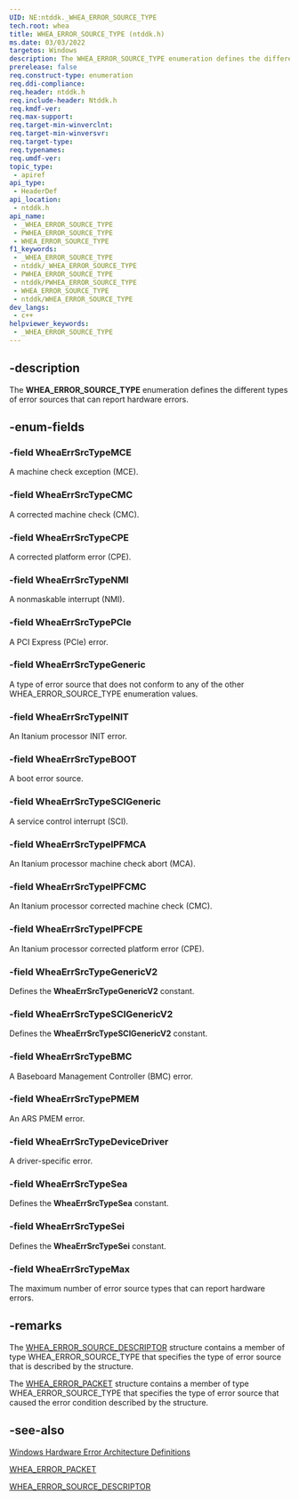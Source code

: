 ```yaml
---
UID: NE:ntddk._WHEA_ERROR_SOURCE_TYPE
tech.root: whea
title: WHEA_ERROR_SOURCE_TYPE (ntddk.h)
ms.date: 03/03/2022
targetos: Windows
description: The WHEA_ERROR_SOURCE_TYPE enumeration defines the different types of error sources that can report hardware errors.
prerelease: false
req.construct-type: enumeration
req.ddi-compliance: 
req.header: ntddk.h
req.include-header: Ntddk.h
req.kmdf-ver: 
req.max-support: 
req.target-min-winverclnt:
req.target-min-winversvr: 
req.target-type: 
req.typenames: 
req.umdf-ver: 
topic_type:
 - apiref
api_type:
 - HeaderDef
api_location:
 - ntddk.h
api_name:
 - _WHEA_ERROR_SOURCE_TYPE
 - PWHEA_ERROR_SOURCE_TYPE
 - WHEA_ERROR_SOURCE_TYPE
f1_keywords:
 - _WHEA_ERROR_SOURCE_TYPE
 - ntddk/_WHEA_ERROR_SOURCE_TYPE
 - PWHEA_ERROR_SOURCE_TYPE
 - ntddk/PWHEA_ERROR_SOURCE_TYPE
 - WHEA_ERROR_SOURCE_TYPE
 - ntddk/WHEA_ERROR_SOURCE_TYPE
dev_langs:
 - c++
helpviewer_keywords:
 - _WHEA_ERROR_SOURCE_TYPE
---
```


## -description

The **WHEA_ERROR_SOURCE_TYPE** enumeration defines the different types of error sources that can report hardware errors.

## -enum-fields

### -field WheaErrSrcTypeMCE

A machine check exception (MCE).

### -field WheaErrSrcTypeCMC

A corrected machine check (CMC).

### -field WheaErrSrcTypeCPE

A corrected platform error (CPE).

### -field WheaErrSrcTypeNMI

A nonmaskable interrupt (NMI).

### -field WheaErrSrcTypePCIe

A PCI Express (PCIe) error.

### -field WheaErrSrcTypeGeneric

A type of error source that does not conform to any of the other WHEA_ERROR_SOURCE_TYPE enumeration values.

### -field WheaErrSrcTypeINIT

An Itanium processor INIT error.

### -field WheaErrSrcTypeBOOT

A boot error source.

### -field WheaErrSrcTypeSCIGeneric

A service control interrupt (SCI).

### -field WheaErrSrcTypeIPFMCA

An Itanium processor machine check abort (MCA).

### -field WheaErrSrcTypeIPFCMC

An Itanium processor corrected machine check (CMC).

### -field WheaErrSrcTypeIPFCPE

An Itanium processor corrected platform error (CPE).

### -field WheaErrSrcTypeGenericV2

Defines the **WheaErrSrcTypeGenericV2** constant.

### -field WheaErrSrcTypeSCIGenericV2

Defines the **WheaErrSrcTypeSCIGenericV2** constant.

### -field WheaErrSrcTypeBMC

A Baseboard Management Controller (BMC) error.

### -field WheaErrSrcTypePMEM

An ARS PMEM error.

### -field WheaErrSrcTypeDeviceDriver

A driver-specific error.

### -field WheaErrSrcTypeSea

Defines the **WheaErrSrcTypeSea** constant.

### -field WheaErrSrcTypeSei

Defines the **WheaErrSrcTypeSei** constant.

### -field WheaErrSrcTypeMax

The maximum number of error source types that can report hardware errors.

## -remarks

The [WHEA_ERROR_SOURCE_DESCRIPTOR](./ns-ntddk-_whea_error_source_descriptor.md) structure contains a member of type WHEA_ERROR_SOURCE_TYPE that specifies the type of error source that is described by the structure.

The [WHEA_ERROR_PACKET](/previous-versions/windows/hardware/drivers/ff560465(v=vs.85)) structure contains a member of type WHEA_ERROR_SOURCE_TYPE that specifies the type of error source that caused the error condition described by the structure.

## -see-also

[Windows Hardware Error Architecture Definitions](/windows-hardware/drivers/whea/windows-hardware-error-architecture-definitions)

[WHEA_ERROR_PACKET](/previous-versions/windows/hardware/drivers/ff560465(v=vs.85))

[WHEA_ERROR_SOURCE_DESCRIPTOR](./ns-ntddk-_whea_error_source_descriptor.md)